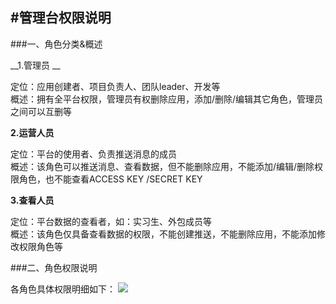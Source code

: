 #管理台权限说明
-------------

###一、角色分类&概述

__1.管理员__

定位：应用创建者、项目负责人、团队leader、开发等<br>概述：拥有全平台权限，管理员有权删除应用，添加/删除/编辑其它角色，管理员之间可以互删等

__2.运营人员__
定位：平台的使用者、负责推送消息的成员<br>概述：该角色可以推送消息、查看数据，但不能删除应用，不能添加/编辑/删除权限角色，也不能查看ACCESS KEY /SECRET KEY

__3.查看人员__
定位：平台数据的查看者，如：实习生、外包成员等<br>概述：该角色仅具备查看数据的权限，不能创建推送，不能删除应用，不能添加修改权限角色等

###二、角色权限说明

各角色具体权限明细如下：
![](/assets/权限表.png)

